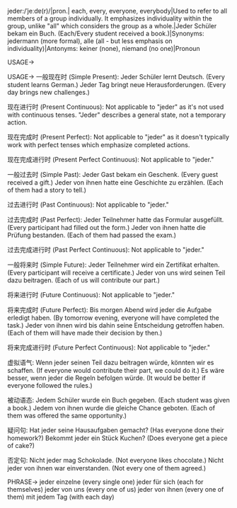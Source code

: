 jeder:/ˈjeːdɐ(r)/|pron.| each, every, everyone, everybody|Used to refer to all members of a group individually.  It emphasizes individuality within the group, unlike "all" which considers the group as a whole.|Jeder Schüler bekam ein Buch. (Each/Every student received a book.)|Synonyms: jedermann (more formal), alle (all - but less emphasis on individuality)|Antonyms: keiner (none), niemand (no one)|Pronoun

USAGE->

USAGE->
一般现在时 (Simple Present):
Jeder Schüler lernt Deutsch. (Every student learns German.)
Jeder Tag bringt neue Herausforderungen. (Every day brings new challenges.)

现在进行时 (Present Continuous):
Not applicable to "jeder" as it's not used with continuous tenses.  "Jeder" describes a general state, not a temporary action.


现在完成时 (Present Perfect):
Not applicable to "jeder" as it doesn't typically work with perfect tenses which emphasize completed actions.

现在完成进行时 (Present Perfect Continuous):
Not applicable to "jeder."


一般过去时 (Simple Past):
Jeder Gast bekam ein Geschenk. (Every guest received a gift.)
Jeder von ihnen hatte eine Geschichte zu erzählen. (Each of them had a story to tell.)

过去进行时 (Past Continuous):
Not applicable to "jeder."


过去完成时 (Past Perfect):
Jeder Teilnehmer hatte das Formular ausgefüllt. (Every participant had filled out the form.)
Jeder von ihnen hatte die Prüfung bestanden. (Each of them had passed the exam.)


过去完成进行时 (Past Perfect Continuous):
Not applicable to "jeder."


一般将来时 (Simple Future):
Jeder Teilnehmer wird ein Zertifikat erhalten. (Every participant will receive a certificate.)
Jeder von uns wird seinen Teil dazu beitragen. (Each of us will contribute our part.)


将来进行时 (Future Continuous):
Not applicable to "jeder."


将来完成时 (Future Perfect):
Bis morgen Abend wird jeder die Aufgabe erledigt haben. (By tomorrow evening, everyone will have completed the task.)
Jeder von ihnen wird bis dahin seine Entscheidung getroffen haben. (Each of them will have made their decision by then.)


将来完成进行时 (Future Perfect Continuous):
Not applicable to "jeder."

虚拟语气:
Wenn jeder seinen Teil dazu beitragen würde, könnten wir es schaffen. (If everyone would contribute their part, we could do it.)
Es wäre besser, wenn jeder die Regeln befolgen würde. (It would be better if everyone followed the rules.)

被动语态:
Jedem Schüler wurde ein Buch gegeben. (Each student was given a book.)
Jedem von ihnen wurde die gleiche Chance geboten. (Each of them was offered the same opportunity.)

疑问句:
Hat jeder seine Hausaufgaben gemacht? (Has everyone done their homework?)
Bekommt jeder ein Stück Kuchen? (Does everyone get a piece of cake?)

否定句:
Nicht jeder mag Schokolade. (Not everyone likes chocolate.)
Nicht jeder von ihnen war einverstanden. (Not every one of them agreed.)


PHRASE->
jeder einzelne (every single one)
jeder für sich (each for themselves)
jeder von uns (every one of us)
jeder von ihnen (every one of them)
mit jedem Tag (with each day)
